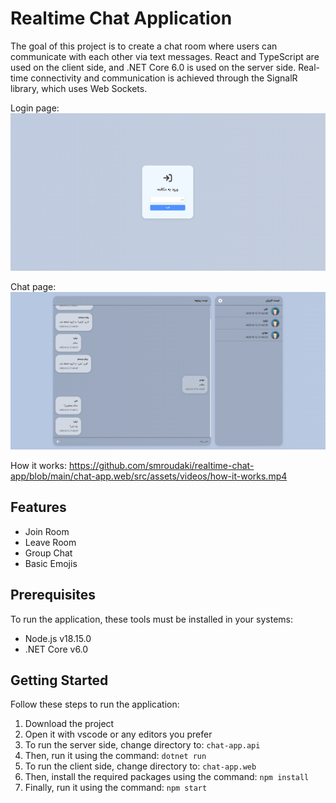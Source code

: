 # Realtime Chat Application

The goal of this project is to create a chat room where users can communicate with each other via text messages. React and TypeScript are used on the client side, and .NET Core 6.0 is used on the server side. Real-time connectivity and communication is achieved through the SignalR library, which uses Web Sockets.

Login page:
![Login Page](https://github.com/smroudaki/realtime-chat-app/blob/main/chat-app.web/src/assets/images/login-page.png)

Chat page:
![Chat Page](https://github.com/smroudaki/realtime-chat-app/blob/main/chat-app.web/src/assets/images/chat-page.png)

How it works:
https://github.com/smroudaki/realtime-chat-app/blob/main/chat-app.web/src/assets/videos/how-it-works.mp4

## Features
- Join Room
- Leave Room
- Group Chat
- Basic Emojis

## Prerequisites
To run the application, these tools must be installed in your systems:
- Node.js v18.15.0
- .NET Core v6.0

## Getting Started
Follow these steps to run the application:
1. Download the project
2. Open it with vscode or any editors you prefer
3. To run the server side, change directory to: `chat-app.api`
4. Then, run it using the command: `dotnet run`
5. To run the client side, change directory to: `chat-app.web`
6. Then, install the required packages using the command: `npm install`
7. Finally, run it using the command: `npm start`
